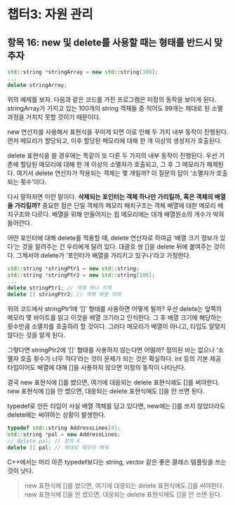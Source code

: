 # 챕터3: 자원 관리

## 항목 16: new 및 delete를 사용할 때는 형태를 반드시 맞추자

```cpp
std::string *stringArray = new std::string[100];
...
delete stringArray;
```

위의 예제를 보자. 다음과 같은 코드를 가진 프로그램은 미정의 동작을 보이게 된다. stringArray가 가지고 있는 100개의 string 객체들 중 적어도 99개는 제대로 된 소멸 과정을 거치지 못할 것이기 때문이다.

new 연산자를 사용해서 표현식을 꾸미게 되면 이로 인해 두 가지 내부 동작이 진행된다. 먼저 메모리가 할당되고, 이후 할당된 메모리에 대해 한 개 이상의 생성자가 호출된다.

delete 표현식을 쓸 경우에는 똑같이 또 다른 두 가지의 내부 동작이 진행된다. 우선 기존에 할당된 메모리에 대해 한 개 이상의 소멸자가 호출되고, 그 후 그 메모리가 해제된다. 여기서 delete 연산자가 적용되는 객체는 몇 개일까? 이 질문의 답이 ‘소멸자가 호출되는 횟수’이다.

다시 말하자면 이런 말이다. **삭제되는 포인터는 객체 하나만 가리킬까, 혹은 객체의 배열을 가리킬까?** 중요한 점은 단일 객체의 메모리 배치구조는 객체 배열에 대한 메모리 배치구조와 다르다. 배열을 위해 만들어지는 힙 메모리에는 대개 배열원소의 개수가 박혀 들어간다.

어떤 포인터에 대해 delete를 적용할 때, delete 연산자로 하여금 ‘배열 크기 정보가 있다’는 것을 알려주는 건 우리에게 달려 있다. 대괄호 쌍 []을 delete 뒤에 붙여주는 것이다. 그제서야 delete가 ‘포인터가 배열을 가리키고 있구나’라고 가정한다.

```cpp
std::string *stringPtr1 = new std::string;
std::string *stringPtr2 = new std::string[100];
...
delete stringPtr1; // 객체 하나 삭제
delete [] stringPtr2; // 객체 배열 삭제
```

위의 코드에서 stringPtr1에 ‘[]’ 형태를 사용하면 어떻게 될까? 우선 delete는 앞쪽의 메모리 몇 바이트를 읽고 이것을 배열 크기라고 인식한다. 그 후 배열 크기에 해당하는 횟수만큼 소멸자를 호출하려 할 것이다. 그러다 메모리가 배열이 아니고, 타입도 알맞지 않다는 것을 알게 된다.

그렇다면 stringPtr2에 ‘[]’ 형태를 사용하지 않는다면 어떨까? 정의된 바는 없으나 ‘소멸자 호출 횟수가 너무 적다’라는 것이 문제가 되는 것은 확실하다. int 등의 기본 제공 타입이어도 배열에 대해 []을 사용하지 않으면 미정의 동작이 나타난다.

결국 new 표현식에 []를 썼으면, 여기에 대응되는 delete 표현식에도 []를 써야한다. new 표현식에 []을 안 썼으면, 대응되는 delete 표현식에도 []을 안 쓰면 된다.

typedef로 만든 타입이 사실 배열 객체를 담고 있다면, new에는 []를 쓰지 않았더라도 delete에는 써야하는 상황이 발생한다.

```cpp
typedef std::string AddressLines[4];
std::string *pal = new AddressLines;
// delete pal; // 정의 X
delete [] pal; // 제대로 메모리 해제
```

C++에서는 머리 아픈 typedef보다는 string, vector 같은 좋은 클래스 템플릿을 쓰는 것이 낫다.

> new 표현식에 []를 썼으면, 여기에 대응되는 delete 표현식에도 []를 써야한다.
new 표현식에 []을 안 썼으면, 대응되는 delete 표현식에도 []을 안 쓰면 된다.